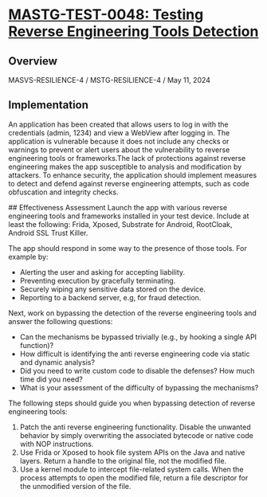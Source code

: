 # [MASTG-TEST-0048: Testing Reverse Engineering Tools Detection](https://mas.owasp.org/MASTG/tests/android/MASVS-RESILIENCE/MASTG-TEST-0048)
## Overview 
MASVS-RESILIENCE-4 / MSTG-RESILIENCE-4 / May 11, 2024
## Implementation
An application has been created that allows users to log in with the credentials (admin, 1234) and view a WebView after logging in. The application is vulnerable because it does not include any checks or warnings to prevent or alert users about the vulnerability to reverse engineering tools or frameworks.The lack of protections against reverse engineering makes the app susceptible to analysis and modification by attackers. To enhance security, the application should implement measures to detect and defend against reverse engineering attempts, such as code obfuscation and integrity checks.

## Effectiveness Assessment
Launch the app with various reverse engineering tools and frameworks installed in your test device. Include at least the following: Frida, Xposed, Substrate for Android, RootCloak, Android SSL Trust Killer.

The app should respond in some way to the presence of those tools. For example by:

- Alerting the user and asking for accepting liability.
- Preventing execution by gracefully terminating.
- Securely wiping any sensitive data stored on the device.
- Reporting to a backend server, e.g, for fraud detection.

Next, work on bypassing the detection of the reverse engineering tools and answer the following questions:

- Can the mechanisms be bypassed trivially (e.g., by hooking a single API function)?
- How difficult is identifying the anti reverse engineering code via static and dynamic analysis?
- Did you need to write custom code to disable the defenses? How much time did you need?
- What is your assessment of the difficulty of bypassing the mechanisms?

The following steps should guide you when bypassing detection of reverse engineering tools:

1. Patch the anti reverse engineering functionality. Disable the unwanted behavior by simply overwriting the associated bytecode or native code with NOP instructions.
2. Use Frida or Xposed to hook file system APIs on the Java and native layers. Return a handle to the original file, not the modified file.
3. Use a kernel module to intercept file-related system calls. When the process attempts to open the modified file, return a file descriptor for the unmodified version of the file.
